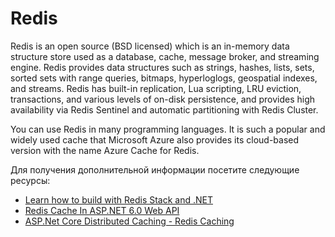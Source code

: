 # Redis

Redis is an open source (BSD licensed) which is an in-memory data structure store used as a database, cache, message broker, and streaming engine. Redis provides data structures such as strings, hashes, lists, sets, sorted sets with range queries, bitmaps, hyperloglogs, geospatial indexes, and streams. Redis has built-in replication, Lua scripting, LRU eviction, transactions, and various levels of on-disk persistence, and provides high availability via Redis Sentinel and automatic partitioning with Redis Cluster.

You can use Redis in many programming languages. It is such a popular and widely used cache that Microsoft Azure also provides its cloud-based version with the name Azure Cache for Redis.

Для получения дополнительной информации посетите следующие ресурсы:

- [Learn how to build with Redis Stack and .NET](https://redis.io/docs/stack/get-started/tutorials/stack-dotnet/)
- [Redis Cache In ASP.NET 6.0 Web API](https://www.c-sharpcorner.com/article/easily-use-redis-cache-in-asp-net-6-0-web-api/)
- [ASP.Net Core Distributed Caching - Redis Caching](https://www.youtube.com/watch?v=4Br-QnBo6Yw)
